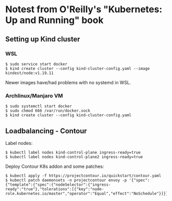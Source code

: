 Notest from O'Reilly's "Kubernetes: Up and Running" book
==============================================================================================================

Setting up Kind cluster
-------------------------------------------------------

### WSL
```
$ sudo service start docker
$ kind create cluster --config kind-cluster-config.yaml --image kindest/node:v1.19.11
```
Newer images have/had problems with no systemd in WSL.

### Archlinux/Manjaro VM
```
$ sudo systemctl start docker
$ sudo chmod 666 /var/run/docker.sock
$ kind create cluster --config kind-cluster-config.yaml
```

Loadbalancing - Contour
-------------------------------------------------------
Label nodes:
```
$ kubectl label nodes kind-control-plane ingress-ready=true
$ kubectl label nodes kind-control-plane2 ingress-ready=true
```

Deploy Contour K8s addon and some patches:
```
$ kubectl apply -f https://projectcontour.io/quickstart/contour.yaml
$ kubectl patch daemonsets -n projectcontour envoy -p '{"spec":{"template":{"spec":{"nodeSelector":{"ingress-ready":"true"},"tolerations":[{"key":"node-role.kubernetes.io/master","operator":"Equal","effect":"NoSchedule"}]}}}}'
```
